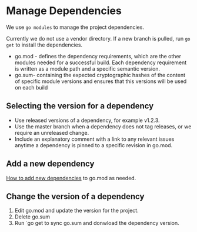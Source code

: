 # Manage Dependencies
We use `go modules` to manage the project dependencies.

Currently we do not use a vendor directory. If a new branch is pulled, run `go get` to install the dependencies.

* go.mod - defines the dependency requirements, which are the other modules needed for a successful build. Each dependency requirement is written as a module path and a specific semantic version.
* go.sum- containing the expected cryptographic hashes of the content of specific module versions and ensures that this versions will be used on each build

## Selecting the version for a dependency

* Use released versions of a dependency, for example v1.2.3.
* Use the master branch when a dependency does not tag releases, or we require an unreleased change.
* Include an explanatory comment with a link to any relevant issues anytime a dependency is
  pinned to a specific revision in go.mod.

## Add a new dependency

[How to add new dependencies](https://blog.golang.org/using-go-modules) to go.mod as needed.

## Change the version of a dependency

1. Edit go.mod and update the version for the project.
2. Delete go.sum
3. Run `go get to sync go.sum and donwload the dependency version.
